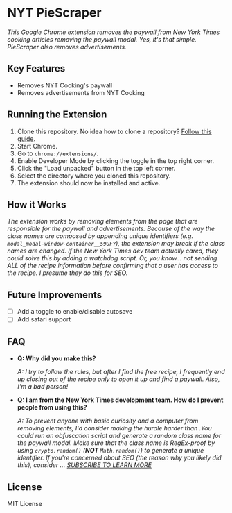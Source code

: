 # NYT PieScraper

_This Google Chrome extension removes the paywall from New York Times cooking articles removing the paywall modal. Yes, it's that simple. PieScraper also removes advertisements._

## Key Features

- Removes NYT Cooking's paywall
- Removes advertisements from NYT Cooking

## Running the Extension

1. Clone this repository. No idea how to clone a repository? [Follow this guide](https://docs.github.com/en/get-started/quickstart/set-up-git).
2. Start Chrome.
3. Go to `chrome://extensions/`.
4. Enable Developer Mode by clicking the toggle in the top right corner.
5. Click the "Load unpacked" button in the top left corner.
6. Select the directory where you cloned this repository.
7. The extension should now be installed and active.



## How it Works
_The extension works by removing elements from the page that are responsible for the paywall and advertisements. Because of the way the class names are composed by appending unique identifiers (e.g. `modal_modal-window-container__59UFY`), the extension may break if the class names are changed. If the New York Times dev team actually cared, they could solve this by adding a watchdog script. Or, you know... not sending ALL of the recipe information before confirming that a user has access to the recipe. I presume they do this for SEO._

## Future Improvements
- [ ] Add a toggle to enable/disable autosave
- [ ] Add safari support

## FAQ
- **Q: Why did you make this?**

  *A: I try to follow the rules, but after I find the free recipe, I frequently end up closing out of the recipe only to open it up and find a paywall. Also, I'm a bad person!*


- **Q: I am from the New York Times development team. How do I prevent people from using this?**

  *A: To prevent anyone with basic curiosity and a computer from removing elements, I'd consider making the hurdle harder than .You could run an obfuscation script and generate a random class name for the paywall modal. Make sure that the class name is RegEx-proof by using `crypto.random()` (***NOT*** `Math.random()`) to generate a unique identifier. If you're concerned about SEO (the reason why you likely did this), consider ... [SUBSCRIBE TO LEARN MORE]('')* 

## License
MIT License





